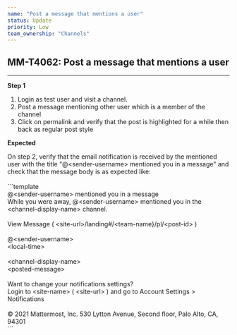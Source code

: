 ```yaml
---
name: "Post a message that mentions a user"
status: Update
priority: Low
team_ownership: "Channels"
---
```


## MM-T4062: Post a message that mentions a user

---

**Step 1**

1. Login as test user and visit a channel.
2. Post a message mentioning other user which is a member of the channel
3. Click on permalink and verify that the post is highlighted for a while then back as regular post style

**Expected**

On step 2, verify that the email notification is received by the mentioned user with the title "@\<sender-username> mentioned you in a message" and check that the message body is as expected like:\
\
\`\`\`template\
@\<sender-username> mentioned you in a message\
While you were away, @\<sender-username> mentioned you in the \<channel-display-name> channel.\
\
View Message ( \<site-url>/landing#/\<team-name}/pl/\<post-id> )\
\
@\<sender-username>\
\<local-time>\
\
\<channel-display-name>\
\<posted-message>\
\
Want to change your notifications settings?\
Login to \<site-name> ( \<site-url> ) and go to Account Settings > Notifications\
\
© 2021 Mattermost, Inc. 530 Lytton Avenue, Second floor, Palo Alto, CA, 94301\
\`\`\`
